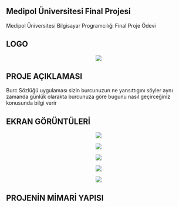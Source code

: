 ## Medipol Üniversitesi Final Projesi
Medipol Üniversitesi Bilgisayar Programcılığı Final Proje Ödevi

## LOGO
<p align="center"><img src="https://raw.githubusercontent.com/antonygulce/BurcSozlugu2/master/app/src/main/res/mipmap-xxxhdpi/ic_launcher.png "/></p>

## PROJE AÇIKLAMASI 
Burc Sözlüğü uygulaması sizin burcunuzun ne yansıttıgını söyler aynı zamanda günlük olarakta burcunuza göre bugunu nasıl geçirceğiniz konusunda bilgi verir

## EKRAN GÖRÜNTÜLERİ

<p align="center"><img src="https://raw.githubusercontent.com/antonygulce/BurcSozlugu2/master/screens/EkranGörüntüsü1.png "/></p>
<p align="center"><img src="https://raw.githubusercontent.com/antonygulce/BurcSozlugu2/master/screens/EkranGörüntüsü2.png "/></p>
<p align="center"><img src="https://raw.githubusercontent.com/antonygulce/BurcSozlugu2/master/screens/EkranGörüntüsü3.png "/></p>
<p align="center"><img src="https://raw.githubusercontent.com/antonygulce/BurcSozlugu2/master/screens/EkranGörüntüsü4.png "/></p>
<p align="center"><img src="https://raw.githubusercontent.com/antonygulce/BurcSozlugu2/master/screens/EkranGörüntüsü5.png "/></p>

## PROJENİN MİMARİ YAPISI
